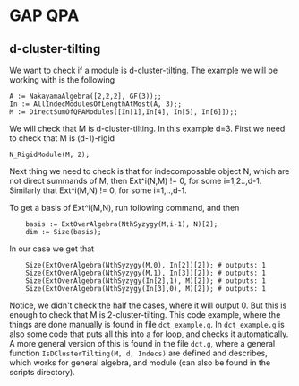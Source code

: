 # GAP QPA

## d-cluster-tilting
We want to check if a module is d-cluster-tilting. The example we will be working with is the following

```
A := NakayamaAlgebra([2,2,2], GF(3));;
In := AllIndecModulesOfLengthAtMost(A, 3);;
M := DirectSumOfQPAModules([In[1],In[4], In[5], In[6]]);;
```

We will check that M is d-cluster-tilting. In this example d=3. First we need to check that M is (d-1)-rigid

```
N_RigidModule(M, 2);
```

Next thing we need to check is that for indecomposable object N, which are not direct summands of M, then Ext^i(N,M) != 0, for some i=1,2..,d-1. Similarly that Ext^i(M,N) != 0, for some i=1,..,d-1.

To get a basis of Ext^i(M,N), run following command, and then 

```
    basis := ExtOverAlgebra(NthSyzygy(M,i-1), N)[2];
    dim := Size(basis);
```

In our case we get that

```
    Size(ExtOverAlgebra(NthSyzygy(M,0), In[2])[2]); # outputs: 1
    Size(ExtOverAlgebra(NthSyzygy(M,1), In[3])[2]); # outputs: 1
    Size(ExtOverAlgebra(NthSyzygy(In[2],1), M)[2]); # outputs: 1
    Size(ExtOverAlgebra(NthSyzygy(In[3],0), M)[2]); # outputs: 1
```

Notice, we didn't check the half the cases, where it will output 0. But this is enough to check that M is 2-cluster-tilting.
This code example, where the things are done manually is found in file `dct_example.g`. In `dct_example.g` is also some code that puts all this into a for loop, and checks it automatically.
A more general version of this is found in the file `dct.g`, where a general function `IsDClusterTilting(M, d, Indecs)` are defined and describes, which works for general algebra, and module (can also be found in the scripts directory).

